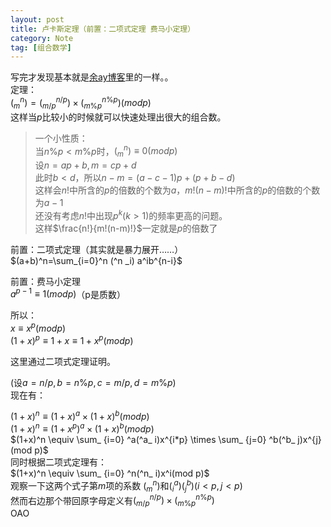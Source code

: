 ```yaml
---
layout: post
title: 卢卡斯定理（前置：二项式定理 费马小定理）
category: Note
tag: [组合数学]
---
```



写完才发现基本就是[余ay博客](https://www.cnblogs.com/owenyu/p/6724560.html)里的一样。。  
定理：  
$(^n _ m)=(^{n/p}_ {m/p})\times (^{n \% p}_ {m \% p})(mod  p)$  
这样当$p$比较小的时候就可以快速处理出很大的组合数。  
>一个小性质：  
当$n\%p < m\%p$时，$(^n_ m) \equiv 0(mod p)$  
设$n=ap+b,m=cp+d$  
此时$b<d$，所以$n-m=(a-c-1)p+(p+b-d)$  
这样会$n!$中所含的$p$的倍数的个数为$a$，$m!(n-m)!$中所含的$p$的倍数的个数为$a-1$  
还没有考虑$n!$中出现$p^k(k>1)$的频率更高的问题。  
这样$\frac{n!}{m!(n-m)!}$一定就是$p$的倍数了  



前置：二项式定理（其实就是暴力展开……）  
$(a+b)^n=\sum_{i=0}^n (^n _i) a^ib^{n-i}$  

前置：费马小定理  
$a^{p-1} \equiv 1(mod p)$（p是质数）  

所以：  
$x \equiv x^p(mod p)$  
$(1+x)^p \equiv 1+x \equiv 1+x^p (mod p)$  

这里通过二项式定理证明。  

(设$a=n/p,b=n\%p,c=m/p,d=m\%p$)  
现在有：  

$(1+x)^n \equiv (1+x)^a \times (1+x)^b (mod p)$  
$(1+x)^n \equiv (1+x^p)^a \times (1+x)^b(mod p)$  
$(1+x)^n \equiv \sum_ {i=0} ^a(^a_ i)x^{i*p} \times \sum_ {j=0} ^b(^b_ j)x^{j}(mod p)$  
同时根据二项式定理有：  
$(1+x)^n \equiv \sum_ {i=0} ^n(^n_ i)x^i(mod p)$  
观察一下这两个式子第$m$项的系数
$(^n_ m)$和$(^a_ i)(^b_ j)(i<p,j<p)$  
然而右边那个带回原字母定义有$(^{n/p}_ {m/p}) \times (^{n\%p}_ {m\%p})$  
OAO  


